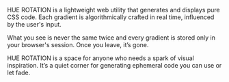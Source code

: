 HUE ROTATION is a lightweight web utility that generates and displays pure CSS code.
Each gradient is algorithmically crafted in real time, influenced by the user's input.

What you see is never the same twice and every gradient is stored only in your browser's session.
Once you leave, it’s gone.

HUE ROTATION is a space for anyone who needs a spark of visual inspiration.
It’s a quiet corner for generating ephemeral code you can use or let fade.
